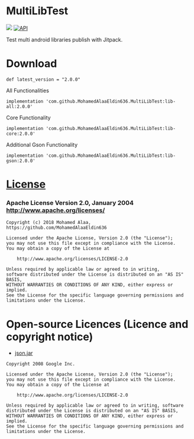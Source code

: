 # MultiLibTest 
[![](https://jitpack.io/v/MohamedAlaaEldin636/MultiLibTest.svg)](https://jitpack.io/#MohamedAlaaEldin636/MultiLibTest)
[![API](https://img.shields.io/badge/API-14%2B-blue.svg?style=flat)](https://android-arsenal.com/api?level=14)

Test multi android libraries publish with Jitpack.

# Download 

``` def latest_version = "2.0.0" ```

All Functionalities

``` implementation 'com.github.MohamedAlaaEldin636.MultiLibTest:lib-all:2.0.0' ```

Core Functionality

``` implementation 'com.github.MohamedAlaaEldin636.MultiLibTest:lib-core:2.0.0' ```

Additional Gson Functionality

``` implementation 'com.github.MohamedAlaaEldin636.MultiLibTest:lib-gson:2.0.0' ```



# [License](https://github.com/MohamedAlaaEldin636/MultiLibTest/blob/master/LICENSE)

### Apache License Version 2.0, January 2004 http://www.apache.org/licenses/

```
Copyright (c) 2018 Mohamed Alaa, https://github.com/MohamedAlaaEldin636

Licensed under the Apache License, Version 2.0 (the "License"); 
you may not use this file except in compliance with the License. 
You may obtain a copy of the License at

    http://www.apache.org/licenses/LICENSE-2.0

Unless required by applicable law or agreed to in writing, 
software distributed under the License is distributed on an "AS IS" BASIS, 
WITHOUT WARRANTIES OR CONDITIONS OF ANY KIND, either express or implied. 
See the License for the specific language governing permissions and limitations under the License.
```

# Open-source Licences (Licence and copyright notice)

* [json.jar](https://github.com/google/gson)

```
Copyright 2008 Google Inc.

Licensed under the Apache License, Version 2.0 (the "License");
you may not use this file except in compliance with the License.
You may obtain a copy of the License at

    http://www.apache.org/licenses/LICENSE-2.0

Unless required by applicable law or agreed to in writing, software
distributed under the License is distributed on an "AS IS" BASIS,
WITHOUT WARRANTIES OR CONDITIONS OF ANY KIND, either express or implied.
See the License for the specific language governing permissions and
limitations under the License.
```
